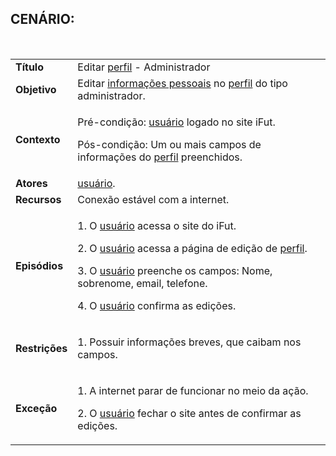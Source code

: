 ## CENÁRIO:
<br>

<table class="table table-striped border">
    <tr>
        <td>
            <b>Título</b>
        </td>
        <td>
            Editar  <a href="../../lexico/#perfil">perfil</a> - Administrador
        </td>
    </tr>
    <tr>
        <td>
            <b>Objetivo</b>
        </td>
        <td>
            Editar  <a href="../../lexico/#informacoes-pessoais">informações pessoais</a> no  <a href="../../lexico/#perfil">perfil</a> do tipo administrador.
        </td>
    </tr>
    <tr>
        <td>
            <b>Contexto</b>
        </td>
        <td>
            <p>Pré-condição:  <a href="../../lexico/#usuario">usuário</a> logado no site iFut.</p>
            <p>Pós-condição: Um ou mais campos de informações do  <a href="../../lexico/#perfil">perfil</a> preenchidos.</p>
        </td>
    </tr>
    <tr>
        <td>
            <b>Atores</b>
        </td>
        <td>
             <a href="../../lexico/#usuario">usuário</a>.
        </td>
    </tr>
    <tr>
        <td>
            <b>Recursos</b>
        </td>
        <td>
            Conexão estável com a internet.
        </td>
    </tr>
    <tr>
        <td>
            <b>Episódios</b>
        </td>
        <td>
            <p>1. O  <a href="../../lexico/#usuario">usuário</a> acessa o site do iFut.</p>
            <p>2. O  <a href="../../lexico/#usuario">usuário</a> acessa a página de edição de  <a href="../../lexico/#perfil">perfil</a>.</p>
            <p>3. O  <a href="../../lexico/#usuario">usuário</a> preenche os campos: Nome, sobrenome, email, telefone.</p>
            <p>4. O  <a href="../../lexico/#usuario">usuário</a> confirma as edições.</p>
        </td>
    </tr>
    <tr>
        <td>
            <b>Restrições</b>
        </td>
        <td>
            <p> 1. Possuir informações breves, que caibam nos campos.</p>
        </td>
    </tr>
    <tr>
        <td>
            <b>Exceção</b>
        </td>
        <td>
            <p>1. A internet parar de funcionar no meio da ação.</p>
            <p>2. O  <a href="../../lexico/#usuario">usuário</a> fechar o site antes de confirmar as edições.</p>
        </td>
    </tr>
</table>